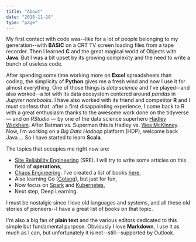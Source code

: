 ```yaml
---
title: "About"
date: "2018-11-28"
type: "page"
---
```


My first contact with code was--like for a lot of people belonging to my generation--with **BASIC** on a CRT TV screen loading files from a tape recorder. Then I learned **C** and the great magical world of Objects with **Java**. But I was a bit upset by its growing complexity and the need to write a bunch of useless code.

After spending some time working more on **Excel** spreadsheets than coding, the simplicity of **Python** gives me a fresh wind and now I use it for almost everything. One of those things is *data science* and I've played--and also worked--a lot with its data ecosystem centered around *pandas* in *Jupyter notebooks*. I have also worked with its friend and competitor **R** and I must confess that, after a first disappointing experience, I come back to R with a great enthusiasm thanks to the awesome work done on the tidyverse — and on *RStudio* — by one of the data science superhero [Hadley Wickham](http://hadley.nz/). After Batman vs. Superman this is Hadley vs. [Wes McKinney](http://wesmckinney.com/). Now, I’m working on a *Big Data Hadoop* platform (HDP), welcome back Java ... So I have started to learn **Scala**.

The topics that occupies me right now are:

* [Site Reliability Engineering](https://landing.google.com/sre/interview/ben-treynor.html) (SRE). I will try to write some articles on this field of **operations**,
* [Chaos Engineering](https://principlesofchaos.org/). I’ve created a list of books [here](https://www.goodreads.com/list/show/122960.Chaos_Engineering),
* Also learning Go ([Golang](https://golang.org/)), but just for fun,
* Now focus on [Spark](http://spark.apache.org/) and [Kubernetes](https://kubernetes.io/),
* Next step, Deep Learning.

I must be nostalgic since I love old languages and systems, and all these old stories of pioneers--I have a great list of books on that topic.

I'm also a big fan of **plain text** and the various editors dedicated to this simple but fundamental purpose. Obviously I love **Markdown**, I use it as much as I can, but unfortunately it is not--still--supported by Outlook.